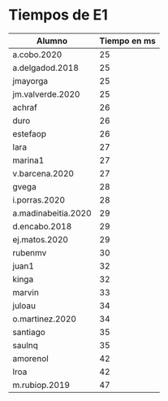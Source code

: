 # Tiempos de E1
| Alumno | Tiempo en ms |
|--|--|
| a.cobo.2020 | 25 |
| a.delgadod.2018 | 25 |
| jmayorga | 25 |
| jm.valverde.2020 | 25 |
| achraf | 26 |
| duro | 26 |
| estefaop | 26 |
| lara | 27 |
| marina1 | 27 |
| v.barcena.2020 | 27 |
| gvega | 28 |
| i.porras.2020 | 28 |
| a.madinabeitia.2020 | 29 |
| d.encabo.2018 | 29 |
| ej.matos.2020 | 29 |
| rubenmv | 30 |
| juan1 | 32 |
| kinga | 32 |
| marvin | 33 |
| juloau | 34 |
| o.martinez.2020 | 34 |
| santiago | 35 |
| saulnq | 35 |
| amorenol | 42 |
| lroa | 42 |
| m.rubiop.2019 | 47 |
